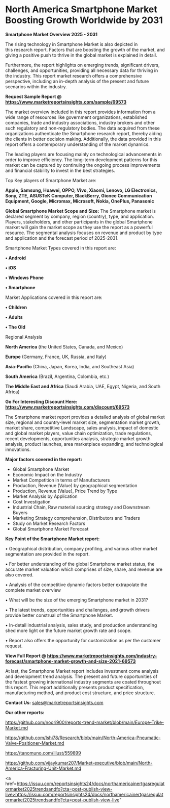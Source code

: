 # North America Smartphone Market Boosting Growth Worldwide by 2031

<Strong> Smartphone Market Overview 2025 - 2031</strong>

The rising technology in Smartphone Market is also depicted in this research report. Factors that are boosting the growth of the market, and giving a positive push to thrive in the global market is explained in detail.

Furthermore, the report highlights on emerging trends, significant drivers, challenges, and opportunities, providing all necessary data for thriving in the industry. This report market research offers a comprehensive perspective, including an in-depth analysis of the present and future scenarios within the industry.

<strong>Request Sample Report @ <a href=https://www.marketreportsinsights.com/sample/69573>https://www.marketreportsinsights.com/sample/69573</a></strong>

The market overview included in this report provides information from a wide range of resources like government organizations, established companies, trade and industry associations, industry brokers and other such regulatory and non-regulatory bodies. The data acquired from these organizations authenticate the Smartphone research report, thereby aiding the clients in better decision making. Additionally, the data provided in this report offers a contemporary understanding of the market dynamics.

The leading players are focusing mainly on technological advancements in order to improve efficiency. The long-term development patterns for this market can be captured by continuing the ongoing process improvements and financial stability to invest in the best strategies.

Top Key players of Smartphone Market are:

<strong>Apple, Samsung, Huawei, OPPO, Vivo, Xiaomi, Lenovo, LG Electronics, Sony, ZTE, ASUSTeK Computer, BlackBerry, Gionee Communication Equipment, Google, Micromax, Microsoft, Nokia, OnePlus, Panasonic</strong>

<strong><b>Global Smartphone Market Scope and Size:</b></strong>
The Smartphone market is declared segment by company, region (country), type, and application. Players, stakeholders, and other participants in the global Smartphone market will gain the market scope as they use the report as a powerful resource. The segmental analysis focuses on revenue and product by type and application and the forecast period of 2025-2031.

Smartphone Market Types covered in this report are:

<strong>• Android

• iOS

• Windows Phone

• Smartphone</strong>

Market Applications covered in this report are:

<strong>• Children

• Adults

• The Old</strong> 

Regional Analysis

<strong>North America</strong> (the United States, Canada, and Mexico)

<strong>Europe</strong> (Germany, France, UK, Russia, and Italy)

<strong>Asia-Pacific</strong> (China, Japan, Korea, India, and Southeast Asia)

<strong>South America</strong> (Brazil, Argentina, Colombia, etc.)

<strong>The Middle East and Africa</strong> (Saudi Arabia, UAE, Egypt, Nigeria, and South Africa)

<strong>Go For Interesting Discount Here: <a href=https://www.marketreportsinsights.com/discount/69573>https://www.marketreportsinsights.com/discount/69573</a></strong>

The Smartphone market report provides a detailed analysis of global market size, regional and country-level market size, segmentation market growth, market share, competitive Landscape, sales analysis, impact of domestic and global market players, value chain optimization, trade regulations, recent developments, opportunities analysis, strategic market growth analysis, product launches, area marketplace expanding, and technological innovations.

<strong><b>Major factors covered in the report:</b></strong>
<ul>
  <li>Global Smartphone Market </li>
  <li>Economic Impact on the Industry</li>
  <li>Market Competition in terms of Manufacturers</li>
  <li>Production, Revenue (Value) by geographical segmentation</li>
  <li>Production, Revenue (Value), Price Trend by Type</li>
  <li>Market Analysis by Application</li>
  <li>Cost Investigation</li>
  <li>Industrial Chain, Raw material sourcing strategy and Downstream Buyers</li>
  <li>Marketing Strategy comprehension, Distributors and Traders</li>
  <li>Study on Market Research Factors</li>
  <li>Global Smartphone Market Forecast</li>
</ul>

<strong><b>Key Point of the Smartphone Market report:</b></strong>

• Geographical distribution, company profiling, and various other market segmentation are provided in the report.

• For better understanding of the global Smartphone market status, the accurate market valuation which comprises of size, share, and revenue are also covered.

• Analysis of the competitive dynamic factors better extrapolate the complete market overview

• What will be the size of the emerging Smartphone market in 2031?

• The latest trends, opportunities and challenges, and growth drivers provide better construal of the Smartphone Market.

• In-detail industrial analysis, sales study, and production understanding shed more light on the future market growth rate and scope.

• Report also offers the opportunity for customization as per the customer request.

<strong><b>View Full Report @ <a href=https://www.marketreportsinsights.com/industry-forecast/smartphone-market-growth-and-size-2021-69573>https://www.marketreportsinsights.com/industry-forecast/smartphone-market-growth-and-size-2021-69573</a></b></strong>


At last, the Smartphone Market report includes investment come analysis and development trend analysis. The present and future opportunities of the fastest growing international industry segments are coated throughout this report. This report additionally presents product specification, manufacturing method, and product cost structure, and price structure.

<strong>Contact Us:</strong>
sales@marketreportsinsights.com

<strong>Our other reports:</strong>

<a href=https://github.com/noori900/reports-trend-market/blob/main/Europe-Trike-Market.md>https://github.com/noori900/reports-trend-market/blob/main/Europe-Trike-Market.md</a>

<a href=https://github.com/Ishi78/Research/blob/main/North-America-Pneumatic-Valve-Positioner-Market.md>https://github.com/Ishi78/Research/blob/main/North-America-Pneumatic-Valve-Positioner-Market.md</a>

<a href=https://tanomuno.com/illust/559899>https://tanomuno.com/illust/559899</a>

<a href=https://github.com/vijaykumar207/Market-executive/blob/main/North-America-Fracturing-Unit-Market.md>https://github.com/vijaykumar207/Market-executive/blob/main/North-America-Fracturing-Unit-Market.md</a>

<a href=https://issuu.com/reportsinsights24/docs/northamericainertgasregulatormarket2025trendsandfo?cta=post-publish-view-live>https://issuu.com/reportsinsights24/docs/northamericainertgasregulatormarket2025trendsandfo?cta=post-publish-view-live</a>"
